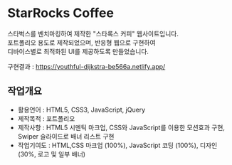 # StarRocks Coffee
스타벅스를 벤치마킹하여 제작한 "스타록스 커피" 웹사이트입니다.<br/>
포트폴리오 용도로 제작되었으며, 반응형 웹으로 구현하여<br/>
디바이스별로 최적화된 UI를 제공하도록 만들었습니다.

구현결과 : https://youthful-dijkstra-be566a.netlify.app/

## 작업개요
- 활용언어 : HTML5, CSS3, JavaScript, jQuery
- 제작목적 : 포트폴리오
- 제작사항 : HTML5 시멘틱 마크업, CSS와 JavaScript를 이용한 모션효과 구현, Swiper 슬라이드로 배너 리스트 구현
- 작업기여도 : HTML,CSS 마크업 (100%), JavaScript 코딩 (100%), 디자인 (30%, 로고 및 일부 배너)
